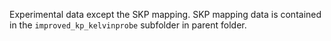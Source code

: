 Experimental data except the SKP mapping. SKP mapping data is
contained in the `improved_kp_kelvinprobe` subfolder in parent folder.